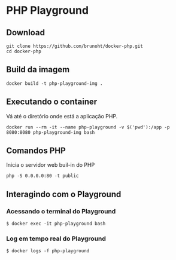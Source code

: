 # PHP Playground

## Download

```shell
git clone https://github.com/brunoht/docker-php.git
cd docker-php
```

## Build da imagem

```shell
docker build -t php-playground-img .
```

## Executando o container

Vá até o diretório onde está a aplicação PHP.

```shell
docker run --rm -it --name php-playground -v $('pwd'):/app -p 8080:8080 php-playground-img bash
```

## Comandos PHP

Inicia o servidor web buil-in do PHP

```shell
php -S 0.0.0.0:80 -t public
```

## Interagindo com o Playground

### Acessando o terminal do Playground

```shell
$ docker exec -it php-playground bash
```

### Log em tempo real do Playground

```shell
$ docker logs -f php-playground
```